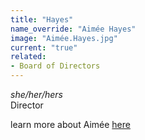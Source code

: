 ```yaml
---
title: "Hayes"
name_override: "Aimée Hayes"
image: "Aimée.Hayes.jpg"
current: "true"
related:
- Board of Directors
---
```


*she/her/hers* <br>
Director

learn more about Aimée [here]("newplayexchange.org/users/59394/aim%C3%A9e-hayes")

